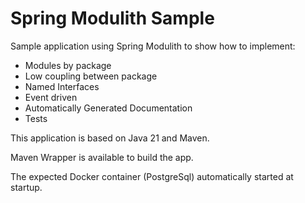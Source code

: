 # Spring Modulith Sample

Sample application using Spring Modulith to show how to implement:

* Modules by package
* Low coupling between package
* Named Interfaces
* Event driven
* Automatically Generated Documentation
* Tests

This application is based on Java 21 and Maven.

Maven Wrapper is available to build the app.

The expected Docker container (PostgreSql) automatically started at startup.
